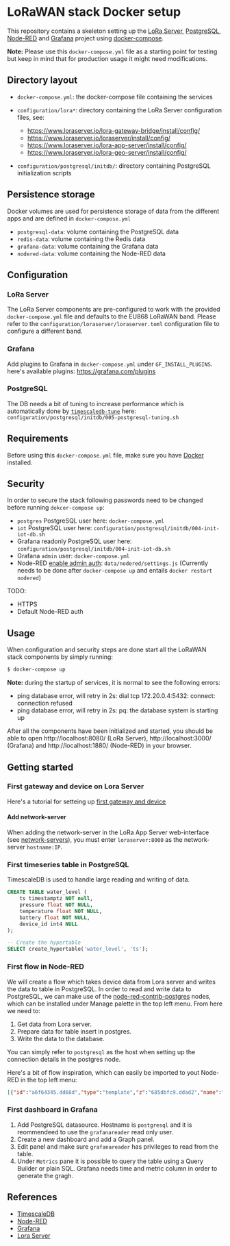 # LoRaWAN stack Docker setup

This repository contains a skeleton setting up the [LoRa Server](https://www.loraserver.io), [PostgreSQL](https://www.postgresql.org), [Node-RED](https://nodered.org) and [Grafana](https://grafana.com)
project using [docker-compose](https://docs.docker.com/compose/).

**Note:** Please use this `docker-compose.yml` file as a starting point for testing
but keep in mind that for production usage it might need modifications. 

## Directory layout

* `docker-compose.yml`: the docker-compose file containing the services
* `configuration/lora*`: directory containing the LoRa Server configuration files, see:
    * https://www.loraserver.io/lora-gateway-bridge/install/config/
    * https://www.loraserver.io/loraserver/install/config/
    * https://www.loraserver.io/lora-app-server/install/config/
    * https://www.loraserver.io/lora-geo-server/install/config/

* `configuration/postgresql/initdb/`: directory containing PostgreSQL initialization scripts

## Persistence storage
Docker volumes are used for persistence storage of data from the different apps and are defined in `docker-compose.yml`

* `postgresql-data`: volume containing the PostgreSQL data
* `redis-data`: volume containing the Redis data
* `grafana-data`: volume containing the Grafana data
* `nodered-data`: volume containing the Node-RED data


## Configuration

### LoRa Server
The LoRa Server components are pre-configured to work with the provided
`docker-compose.yml` file and defaults to the EU868 LoRaWAN band. Please refer
to the `configuration/loraserver/loraserver.toml` configuration file to
configure a different band.
### Grafana
Add plugins to Grafana in `docker-compose.yml` under  `GF_INSTALL_PLUGINS`. here's available plugins: https://grafana.com/plugins
### PostgreSQL
The DB needs a bit of tuning to increase performance which is automatically done by [`timescaledb-tune`](https://docs.timescale.com/v1.2/getting-started/configuring) here: `configuration/postgresql/initdb/005-postgresql-tuning.sh`


## Requirements

Before using this `docker-compose.yml` file, make sure you have [Docker](https://www.docker.com/community-edition)
installed.

## Security
In order to secure the stack following passwords need to be changed before running `dokcer-compose up`:
* `postgres` PostgreSQL user here: `docker-compose.yml`
* `iot` PostgreSQL user here: `configuration/postgresql/initdb/004-init-iot-db.sh`
* Grafana readonly PostgreSQL user here: `configuration/postgresql/initdb/004-init-iot-db.sh`
* Grafana `admin` user: `docker-compose.yml`
* Node-RED [enable admin auth](https://nodered.org/docs/security): `data/nodered/settings.js` (Currently needs to be done after `docker-compose up` and entails `docker restart nodered`)

TODO:
* HTTPS
* Default Node-RED auth 

## Usage

When configuration and security steps are done start all the LoRaWAN stack components by simply running:

```bash
$ docker-compose up
```

**Note:** during the startup of services, it is normal to see the following errors:

* ping database error, will retry in 2s: dial tcp 172.20.0.4:5432: connect: connection refused
* ping database error, will retry in 2s: pq: the database system is starting up


After all the components have been initialized and started, you should be able
to open http://localhost:8080/ (LoRa Server), http://localhost:3000/ (Grafana) and http://localhost:1880/ (Node-RED) in your browser.

## Getting started
### First gateway and device on Lora Server
Here's a tutorial for setteing up [first gateway and device](https://www.loraserver.io/guides/first-gateway-device/)

#### Add network-server
When adding the network-server in the LoRa App Server web-interface
(see [network-servers](https://www.loraserver.io/lora-app-server/use/network-servers/)),
you must enter `loraserver:8000` as the network-server `hostname:IP`.

### First timeseries table in PostgreSQL
TimescaleDB is used to handle large reading and writing of data.
```sql
CREATE TABLE water_level (
	ts timestamptz NOT null,
	pressure float NOT NULL,
	temperature float NOT NULL,
	battery float NOT NULL,
	device_id int4 NULL
);

-- Create the hypertable
SELECT create_hypertable('water_level', 'ts');
```

### First flow in Node-RED
We will create a flow which takes device data from Lora server and writes the data to table in PostgreSQL. In order to read and write data to PostgreSQL, we can make use of the [node-red-contrib-postgres](https://flows.nodered.org/node/node-red-contrib-postgres) nodes, which can be installed under Manage palette in the top left menu. From here we need to:
1. Get data from Lora server.
2. Prepare data for table insert in postgres.
3. Write the data to the database.

You can simply refer to `postgresql` as the host when setting up the connection details in the postgres node.

Here's a bit of flow inspiration, which can easily be imported to yout Node-RED in the top left menu:
```json
[{"id":"a6f64345.dd68d","type":"template","z":"685dbfc9.ddad2","name":"format query","field":"payload","fieldType":"msg","format":"handlebars","syntax":"mustache","template":"insert into water_level(ts, pressure, temperature, battery, device_id) \nvalues ($ts, $pressure, $temperature, $battery, $device_id)","x":810,"y":60,"wires":[["667e4583.b1377c","8163b867.624158"]]},{"id":"ac011bc7.a8ec18","type":"function","z":"685dbfc9.ddad2","name":"setup params","func":"var data = msg.payload\n\n\nmsg.queryParameters = msg.queryParameters || {};\nmsg.queryParameters.ts = new Date(data.ts).toISOString();\nmsg.queryParameters.pressure = data.pressure;\nmsg.queryParameters.temperature = data.temperature;\nmsg.queryParameters.battery = data.battery;\nmsg.queryParameters.device_id = data.device_id;    \n\n\n\n\nreturn msg;","outputs":1,"noerr":0,"x":640,"y":60,"wires":[["a6f64345.dd68d"]]},{"id":"667e4583.b1377c","type":"postgres","z":"685dbfc9.ddad2","postgresdb":"9f412736.e4a068","name":"iot db","output":false,"outputs":0,"x":970,"y":60,"wires":[]},{"id":"a8772bf2.505278","type":"function","z":"685dbfc9.ddad2","name":"decode payload","func":"var data = msg.data\n\nvar ts = msg.ts\nvar pressure = (parseInt(data.slice(10,14), 16)/16384)/32768;\nvar temp = (parseInt(data.slice(14,18), 16)-384)/64000*200-50;\nvar battery = parseInt(data.slice(18,22), 16)/1000;\nvar device_id = parseInt(data.slice(2,6), 16);\n\nmsg.payload = {\n    ts: ts,\n    pressure: pressure,\n    temperature: temp,\n    battery: battery,\n    device_id : device_id\n};\n\n\nreturn msg;","outputs":1,"noerr":0,"x":460,"y":60,"wires":[["ac011bc7.a8ec18"]]},{"id":"37f2d02.354b63","type":"websocket in","z":"685dbfc9.ddad2","name":"water level loriot","server":"9e15ab1b.7bd928","client":"","x":100,"y":60,"wires":[["1a0d8e61.868ed2"]]},{"id":"8163b867.624158","type":"debug","z":"685dbfc9.ddad2","name":"","active":true,"tosidebar":true,"console":false,"tostatus":false,"complete":"payload","x":990,"y":100,"wires":[]},{"id":"1a0d8e61.868ed2","type":"switch","z":"685dbfc9.ddad2","name":"only 'rx' payload","property":"cmd","propertyType":"msg","rules":[{"t":"eq","v":"rx","vt":"str"}],"checkall":"true","repair":false,"outputs":1,"x":280,"y":60,"wires":[["a8772bf2.505278"]]},{"id":"9f412736.e4a068","type":"postgresdb","z":"685dbfc9.ddad2","hostname":"postgresql","port":"5432","db":"iot","ssl":false},{"id":"9e15ab1b.7bd928","type":"websocket-listener","z":"","path":"wss://iotnet.teracom.dk/app?token=YourTOKEN","wholemsg":"true"}]
```

### First dashboard in Grafana
1. Add PostgreSQL datasource. Hostname is `postgresql` and it is reommendeed to use the `grafanareader` read only user.
2. Create a new dashboard and add a Graph panel.
3. Edit panel and make sure `grafanareader` has privileges to read from the  table.
4. Under `Metrics` pane it is possible to query the table using a Query Builder or plain SQL. Grafana needs time and metric column in order to generate the gragh.

## References
* [TimescaleDB](https://docs.timescale.com/v1.2/main)
* [Node-RED](https://nodered.org/docs/)
* [Grafana](http://docs.grafana.org/)
* [Lora Server](https://www.loraserver.io/overview/)
